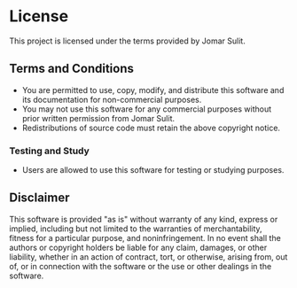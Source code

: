 # License

This project is licensed under the terms provided by Jomar Sulit.

## Terms and Conditions

- You are permitted to use, copy, modify, and distribute this software and its documentation for non-commercial purposes.
- You may not use this software for any commercial purposes without prior written permission from Jomar Sulit.
- Redistributions of source code must retain the above copyright notice.

### Testing and Study

- Users are allowed to use this software for testing or studying purposes.

## Disclaimer

This software is provided "as is" without warranty of any kind, express or implied, including but not limited to the warranties of merchantability, fitness for a particular purpose, and noninfringement. In no event shall the authors or copyright holders be liable for any claim, damages, or other liability, whether in an action of contract, tort, or otherwise, arising from, out of, or in connection with the software or the use or other dealings in the software.
